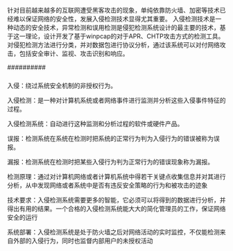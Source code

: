 针对目前越来越多的互联网遭受黑客攻击的现象，单纯依靠防火墙、加密等技术已经难以保证网络的安全性，发展入侵检测技术显得尤其重要。
入侵检测技术是一种动态的安全技术，异常检测和误用检测是侵犯检测系统设计的最主要的技术，基于这一理论，设计开发了基于winpcap的对于APR、CHTP攻击方式的检测工具。
对侵犯检测方法进行分类，并对数据包进行协议分析，通过该系统可以对付网络攻击，包括安全审计、监视、攻击识别和响应。





##########
#####
入侵：绕过系统安全机制的非授权行为。

入侵检测：是一种对计算机系统或者网络事件进行监测并分析这些入侵事件特征的过程。

入侵检测系统：自动进行这种监测和分析过程的软件或硬件产品。

误报：检测系统在系统在检测时把系统的正常行为判为入侵行为的错误被称为误报。

漏报：检测系统在检测时把某些入侵行为判为正常行为的错误现象称为漏报。

检测原理：通过对计算机网络或者计算机系统中得若干关键点收集信息并对其进行分析，从中发现网络或者系统中是否有违反安全策略的行为和被攻击的迹象

技术要求：入侵检测系统需要更多的智能，它必须可以将得到的数据进行分析，并得出有用的结果。一个合格的入侵检测系统能大大的简化管理员的工作，保证网络安全的运行

系统部署：入侵检测系统是处于防火墙之后对网络活动的实时监控，不仅能检测来自外部的入侵行为，同时也监督内部用户的未授权活动

